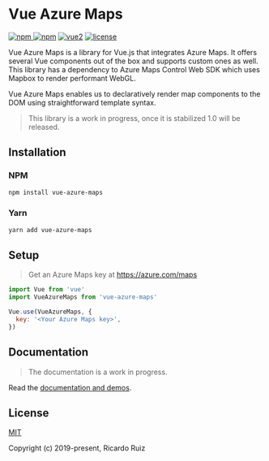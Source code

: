 # Vue Azure Maps

[![npm](https://img.shields.io/npm/v/vue-azure-maps.svg) ![npm](https://img.shields.io/npm/dm/vue-azure-maps.svg)](https://www.npmjs.com/package/vue-azure-maps) [![vue2](https://img.shields.io/badge/vue-2.x-brightgreen.svg)](https://vuejs.org/) [![license](https://img.shields.io/npm/l/vue-azure-maps.svg)](https://github.com/rickyruiz/vue-azure-maps/blob/master/LICENSE)

Vue Azure Maps is a library for Vue.js that integrates Azure Maps. It offers several Vue components out of the box and supports custom ones as well. This library has a dependency to Azure Maps Control Web SDK which uses Mapbox to render performant WebGL.

Vue Azure Maps enables us to declaratively render map components to the DOM using straightforward template syntax.

> This library is a work in progress, once it is stabilized 1.0 will be released.

## Installation

### NPM

```sh
npm install vue-azure-maps
```

### Yarn

```sh
yarn add vue-azure-maps
```

## Setup

> Get an Azure Maps key at <https://azure.com/maps>

```javascript
import Vue from 'vue'
import VueAzureMaps from 'vue-azure-maps'

Vue.use(VueAzureMaps, {
  key: '<Your Azure Maps key>',
})
```

## Documentation

> The documentation is a work in progress.

Read the [documentation and demos](https://rickyruiz.github.io/vue-azure-maps/).

## License

[MIT](http://opensource.org/licenses/MIT)

Copyright (c) 2019-present, Ricardo Ruiz

